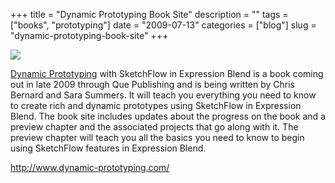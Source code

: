 +++
title = "Dynamic Prototyping Book Site"
description = ""
tags = ["books", "prototyping"]
date = "2009-07-13"
categories = ["blog"]
slug = "dynamic-prototyping-book-site"
+++



  <div class="notebook-screenshot"><a href="http://www.dynamic-prototyping.com/"><img src="//konigi.com/media/bluga/wt4a5b352d57f37.jpg"/></a></div><p><a href="http://www.dynamic-prototyping.com/">Dynamic Prototyping</a> with SketchFlow in Expression Blend is a book coming out in late 2009 through Que Publishing and is being written by Chris Bernard and Sara Summers. It will teach you everything you need to know to create rich and dynamic prototypes using SketchFlow in Expression Blend. The book site includes updates about the progress on the book and a preview chapter and the associated projects that go along with it. The preview chapter will teach you all the basics you need to know to begin using SketchFlow features in Expression Blend.</p>
    
  <a href="http://www.dynamic-prototyping.com/">http://www.dynamic-prototyping.com/</a>
